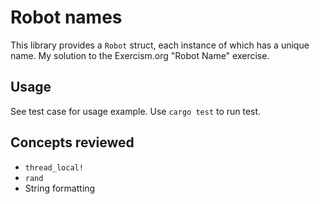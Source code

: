 # Robot names
This library provides a `Robot` struct, each instance of which has a unique name. My solution to the Exercism.org "Robot Name" exercise.
## Usage
See test case for usage example. Use `cargo test` to run test.
## Concepts reviewed
- `thread_local!`
- `rand`
- String formatting